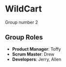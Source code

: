 # WildCart
Group number 2

## Group Roles
- **Product Manager**: Toffy
- **Scrum Master**: Drew
- **Developers**: Jerry, Allen
